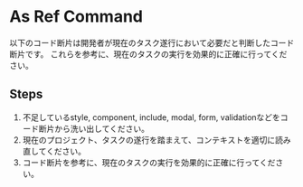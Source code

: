 # As Ref Command

以下のコード断片は開発者が現在のタスク遂行において必要だと判断したコード断片です。
これらを参考に、現在のタスクの実行を効果的に正確に行ってください。

## Steps
1. 不足しているstyle, component, include, modal, form, validationなどをコード断片から洗い出してください。
2. 現在のプロジェクト、タスクの遂行を踏まえて、コンテキストを適切に読み直してください。
3. コード断片を参考に、現在のタスクの実行を効果的に正確に行ってください。
